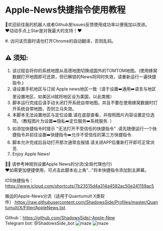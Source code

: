 # Apple-News快捷指令使用教程 

👏欢迎前往我的机器人或者Github发Issues反馈使用成功率以便我加以改进。  
❤️动动手点上Star是对我最大的支持！❤️  

#. 访问该页面时请勿打开Chrome的自动翻译，否则乱码。

## ⚠️ 须知:  
1. 该过程会将你的系统地图从高德地图切换成国外的TOMTOM地图。(使用蜂窝数据打开地图即可还原，但已解锁的News将同时失效，请重新运行一遍快捷指令.)  
2. 请设置手机地区与订阅 Apple news地区一致（请于设置➡️通用➡️语言与地区里设置地区，如美区id就将地区设为美国，以此类推）  
3. 脚本运行完成后请手动关闭打开系统自带地图。并且不要在使用蜂窝数据时打开系统自带地图，否则立马失效。  
4. 本脚本无法设置地区与定位设置.请在底部查看，并按照图片内容设置定位选项。（教程图片为设置➡️隐私➡️定位服务➡️系统服务. ）
5. 如添加快捷指令时提示 "无法打开不受信任的快捷指令" .请先随便运行一个快捷指令并前往设置➡️快捷指令➡️允许不受信任的第三方快捷指令.  
6. 脚本允许完成后自动打开那次通常会报错.请关闭APP后重新打开即可正常浏览.
7. Enjoy Apple News!

💁🏻‍ 请参考神规则设置Apple News的分流(全局代理也行)  
❤️如需更加便捷使用，可点击此脚本右上角"..."将本快捷指令添加到主屏幕。  

IOS快捷指令：https://www.icloud.com/shortcuts/7b23515d4a314a4582ac50e241159ac5

搬运的Apple-News分流（适用于Quantumult X类软件）:https://raw.githubusercontent.com/ShadowsSide/Profiles/master/Quantumult/X/Filter/AppleNews.list  

Github：https://github.com/ShadowsSide/-Apple-New  
Telegram bot:  @ShadowsSide_bot
![maze](https://github.com/ShadowsSide/-Apple-New/blob/master/IMAGE%202020-06-02%2001:43:20.jpg)
![maze](https://github.com/ShadowsSide/-Apple-New/blob/master/IMAGE%202020-06-02%2001:43:24.jpg)   
